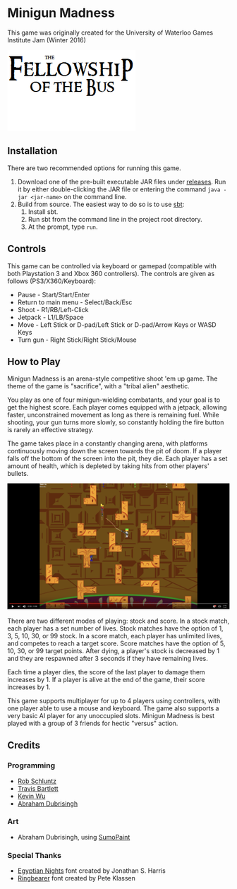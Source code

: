 # Minigun Madness
This game was originally created for the University of Waterloo Games Institute Jam (Winter 2016)

![Fellowship of the Bus][logo]

## Installation
There are two recommended options for running this game.

1. Download one of the pre-built executable JAR files under [releases]. Run it by either double-clicking the JAR file or entering the command `java -jar <jar-name>` on the command line.
2. Build from source. The easiest way to do so is to use [sbt]:
    1. Install sbt.
    2. Run sbt from the command line in the project root directory.
    3. At the prompt, type `run`.

## Controls
This game can be controlled via keyboard or gamepad (compatible with both Playstation 3 and Xbox 360 controllers). The controls are given as follows (PS3/X360/Keyboard):

* Pause - Start/Start/Enter
* Return to main menu - Select/Back/Esc
* Shoot - R1/RB/Left-Click
* Jetpack - L1/LB/Space
* Move - Left Stick or D-pad/Left Stick or D-pad/Arrow Keys or WASD Keys
* Turn gun - Right Stick/Right Stick/Mouse

## How to Play
Minigun Madness is an arena-style competitive shoot 'em up game. The theme of the game is "sacrifice", with a "tribal alien" aesthetic.

You play as one of four minigun-wielding combatants, and your goal is to get the highest score. Each player comes equipped with a jetpack, allowing faster, unconstrained movement as long as there is remaining fuel. While shooting, your gun turns more slowly, so constantly holding the fire button is rarely an effective strategy.

The game takes place in a constantly changing arena, with platforms continuously moving down the screen towards the pit of doom. If a player falls off the bottom of the screen into the pit, they die. Each player has a set amount of health, which is depleted by taking hits from other players' bullets.

[![video image]][video]

There are two different modes of playing: stock and score. In a stock match, each player has a set number of lives. Stock matches have the option of 1, 3, 5, 10, 30, or 99 stock. In a score match, each player has unlimited lives, and competes to reach a target score. Score matches have the option of 5, 10, 30, or 99 target points. After dying, a player's stock is decreased by 1 and they are respawned after 3 seconds if they have remaining lives.

Each time a player dies, the score of the last player to damage them increases by 1. If a player is alive at the end of the game, their score increases by 1.

This game supports multiplayer for up to 4 players using controllers, with one player able to use a mouse and keyboard. The game also supports a very basic AI player for any unoccupied slots. Minigun Madness is best played with a group of 3 friends for hectic "versus" action.

## Credits

### Programming
* [Rob Schluntz]
* [Travis Bartlett]
* [Kevin Wu]
* [Abraham Dubrisingh]

### Art
* Abraham Dubrisingh, using [SumoPaint](https://www.sumopaint.com/)

### Special Thanks
* [Egyptian Nights](http://www.fontspace.com/jonathan-s-harris/egyptian-nights) font created by Jonathan S. Harris
* [Ringbearer](http://www.fontspace.com/pete-klassen/ringbearer) font created by Pete Klassen
<!-- * This game was heavily inspired by games such as  and other classic shoot 'em ups -->

[Rob Schluntz]: https://github.com/saitou1024
[Abraham Dubrisingh]: https://github.com/Greatrabe
[Kevin Wu]: https://github.com/smashkevin
[Erin Blackmere]: https://github.com/erin2kb
[Travis Bartlett]: https://github.com/kjifs

[screenshot]: images/screenshot.png
[video]: http://www.youtube.com/watch?v=AbDVLvt-qY8
[video image]: images/video.png

[logo]: src/main/resources/img/FotB-Logo.png
[releases]: ../../releases
[sbt]: http://www.scala-sbt.org/
